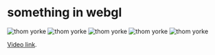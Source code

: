 something in webgl
==============================

![thom yorke](https://github.com/p-j-m/Thom-Yorke-in-Particles/blob/master/screenshots/2.png "Optional title")
![thom yorke](https://github.com/p-j-m/Thom-Yorke-in-Particles/blob/master/screenshots/1.png "Optional title")
![thom yorke](https://github.com/p-j-m/Thom-Yorke-in-Particles/blob/master/screenshots/4.png "Optional title")
![thom yorke](https://github.com/p-j-m/Thom-Yorke-in-Particles/blob/master/screenshots/5.png "Optional title")
![thom yorke](https://github.com/p-j-m/Thom-Yorke-in-Particles/blob/master/screenshots/7.png "Optional title")


[Video link](https://www.youtube.com/watch?v=VA6qduT4CoI&feature=youtu.be).
